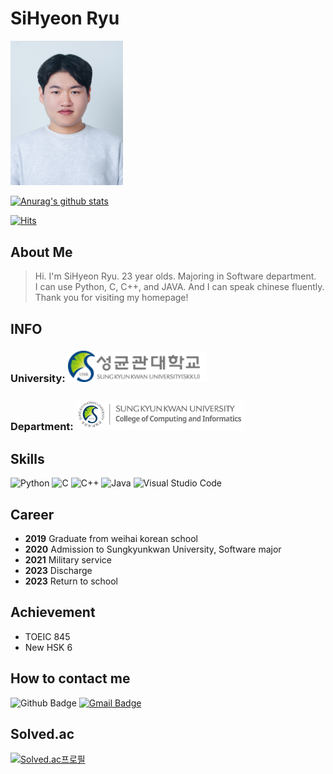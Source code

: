 # SiHyeon Ryu
<img src = "./img/myself.jpg" width = 180>

[![Anurag's github stats](https://github-readme-stats.vercel.app/api?username=sean429)](https://github.com/anuraghazra/github-readme-stats)

[![Hits](https://hits.seeyoufarm.com/api/count/incr/badge.svg?url=https%3A%2F%2Fgithub.com%2Fsean429&count_bg=%23CFFFAB&title_bg=%23A2F0FF&icon=&icon_color=%23E7E7E7&title=hits&edge_flat=false)](https://hits.seeyoufarm.com)

## __About Me__ 

>Hi. I'm SiHyeon Ryu. 23 year olds. Majoring in Software department. <br>I can use Python, C, C++, and JAVA. And I can speak chinese fluently. <br>Thank you for visiting my homepage!

## __INFO__ 
###  __University__: [<img src = "./img/skku.logo.png" height = 50>](https://www.skku.edu/skku/index.do)
###  __Department__: [<img src = ./img/skku_soft_eng_banner.png height = 50>](https://cse.skku.edu/cse/index.do)

## __Skills__
![Python](https://img.shields.io/badge/python-3670A0?style=flat-square&logo=python&logoColor=ffdd54)
![C](https://img.shields.io/badge/C-blue?style=flat-square&logo=c)
![C++](https://img.shields.io/badge/C%2B%2B-blue?style=flat-square&logo=c%2B%2B)
![Java](https://img.shields.io/badge/Java-%23ED8B00.svg?style=flat-square&logo=java&logoColor=white)
![Visual Studio Code](https://img.shields.io/badge/Visual%20Studio%20Code-0078d7.svg?style=flat-square&logo=visual-studio-code&logoColor=white)

## __Career__
+ __2019__ Graduate from weihai korean school
+ __2020__ Admission to Sungkyunkwan University, Software major
+ __2021__ Military service
+ __2023__ Discharge
+ __2023__ Return to school

## __Achievement__
+ TOEIC 845
+ New HSK 6

## __How to contact me__
![Github Badge](https://img.shields.io/badge/github-black?style=flat-square&logo=github&link=github.com%2Fsean429)
[![Gmail Badge](https://img.shields.io/badge/Gmail-d14836?style=flat-square&logo=Gmail&logoColor=white&link=mailto:sean429@g.skku.edu)](mailto:sean429@g.skku.edu)

## Solved.ac
[![Solved.ac프로필](https://mazassumnida.wtf/api/v2/generate_badge?boj=sean429)](https://solved.ac/sean429)